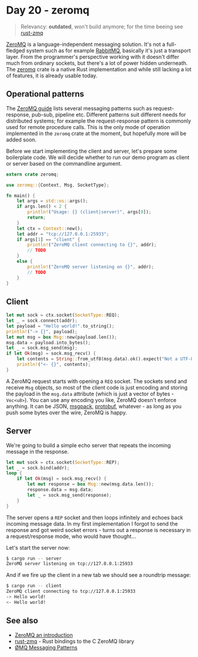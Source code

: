 # Day 20 - zeromq

> Relevancy: **outdated**, won't build anymore; for the time beeing see [rust-zmq](https://github.com/erickt/rust-zmq)

[ZeroMQ](http://zeromq.org/) is a language-independent messaging solution. It's not a full-fledged system such as for example [RabbitMQ](http://www.rabbitmq.com/), basically it's just a transport layer. From the programmer's perspective working with it doesn't differ much from ordinary sockets, but there's a lot of power hidden underneath. The [zeromq](https://github.com/zeromq/zmq.rs) crate is a native Rust implementation and while still lacking a lot of features, it is already usable today.

Operational patterns
--------------------

The [ZeroMQ guide](http://zguide.zeromq.org/page:all#Messaging-Patterns) lists several messaging patterns such as request-response, pub-sub, pipeline etc. Different patterns suit different needs for distributed systems; for example the request-response pattern is commonly used for remote procedure calls. This is the only mode of operation implemented in the `zeromq` crate at the moment, but hopefully more will be added soon.

Before we start implementing the client and server, let's prepare some boilerplate code. We will decide whether to run our demo program as client or server based on the commandline argument.

```rust
extern crate zeromq;

use zeromq::{Context, Msg, SocketType};

fn main() {
    let args = std::os::args();
    if args.len() < 2 {
        println!("Usage: {} (client|server)", args[0]);
        return;
    }
    let ctx = Context::new();
    let addr = "tcp://127.0.0.1:25933";
    if args[1] == "client" {
        println!("ZeroMQ client connecting to {}", addr);
        // TODO
    }
    else {
        println!("ZeroMQ server listening on {}", addr);
        // TODO
    }
}
```


Client
------

```rust
let mut sock = ctx.socket(SocketType::REQ);
let _ = sock.connect(addr);
let payload = "Hello world!".to_string();
println!("-> {}", payload);
let mut msg = box Msg::new(payload.len());
msg.data = payload.into_bytes();
let _ = sock.msg_send(msg);
if let Ok(msg) = sock.msg_recv() {
    let contents = String::from_utf8(msg.data).ok().expect("Not a UTF-8 string");
    println!("<- {}", contents);
}
```

A ZeroMQ request starts with opening a `REQ` socket. The sockets send and receive `Msg` objects, so most of the client code is just encoding and storing the payload in the `msg.data` attribute (which is just a vector of bytes - `Vec<u8>`). You can use any encoding you like, ZeroMQ doesn't enforce anything. It can be JSON, [msgpack](https://github.com/mneumann/rust-msgpack), [protobuf](https://github.com/stepancheg/rust-protobuf), whatever - as long as you push some bytes over the wire, ZeroMQ is happy.

Server
------

We're going to build a simple echo server that repeats the incoming message in the response.

```rust
let mut sock = ctx.socket(SocketType::REP);
let _ = sock.bind(addr);
loop {
    if let Ok(msg) = sock.msg_recv() {
        let mut response = box Msg::new(msg.data.len());
        response.data = msg.data;
        let _ = sock.msg_send(response);
    }
}
```

The server opens a `REP` socket and then loops infinitely and echoes back incoming message data. In my first implementation I forgot to send the response and got weird socket errors - turns out a response is necessary in a request/response mode, who would have thought...

Let's start the server now:

```sh
$ cargo run -- server
ZeroMQ server listening on tcp://127.0.0.1:25933
```

And if we fire up the client in a new tab we should see a roundtrip message:

```sh
$ cargo run -- client
ZeroMQ client connecting to tcp://127.0.0.1:25933
-> Hello world!
<- Hello world!
```

See also
--------

* [ZeroMQ an introduction](http://nichol.as/zeromq-an-introduction)
* [rust-zmq](https://github.com/erickt/rust-zmq) - Rust bindings to the C ZeroMQ library
* [ØMQ Messaging Patterns](http://learning-0mq-with-pyzmq.readthedocs.org/en/latest/pyzmq/patterns/patterns.html)
